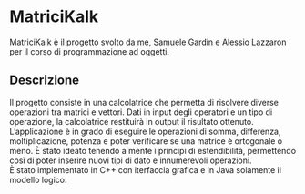 # MatriciKalk

MatriciKalk è il progetto svolto da me, Samuele Gardin e Alessio Lazzaron per il corso di programmazione ad oggetti.

## Descrizione

Il progetto consiste in una calcolatrice che permetta di risolvere diverse operazioni tra matrici e vettori. Dati in input degli operatori e un tipo di operazione, la calcolatrice restituirà in output il risultato ottenuto. L’applicazione è in grado di eseguire le operazioni di somma, differenza, moltiplicazione, potenza e poter verificare se una matrice è ortogonale o meno. È stato ideato tenendo a mente i principi di estendibilità, permettendo così di poter inserire nuovi tipi di dato e innumerevoli operazioni.\
È stato implementato in C++ con iterfaccia grafica e in Java solamente il modello logico.